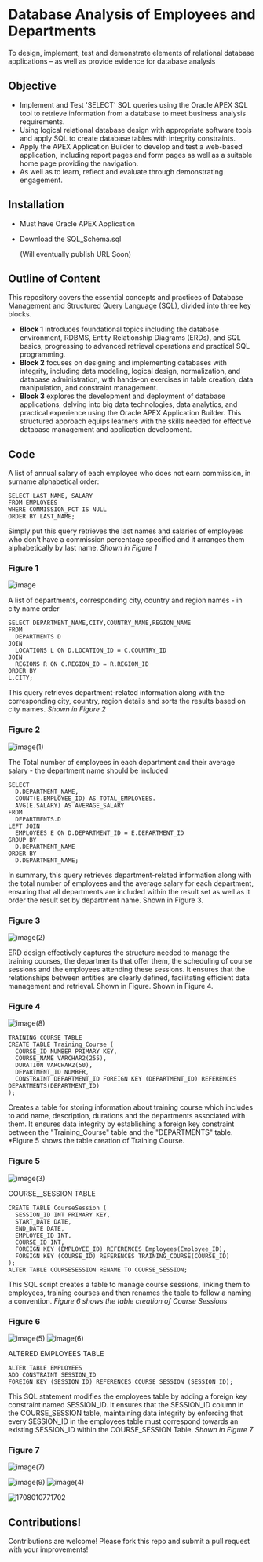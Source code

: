 # Database Analysis of Employees and Departments

To design, implement, test and demonstrate elements of relational database applications – as well as provide evidence for database analysis

## Objective
- Implement and Test 'SELECT' SQL queries using the Oracle APEX SQL tool to retrieve information from a database to meet business analysis requirements.
- Using logical relational database design with appropriate software tools and apply SQL to create database tables with integrity constraints.
- Apply the APEX Application Builder to develop and test a web-based application, including report pages and form pages as well as a suitable home page providing the navigation.
- As well as to learn, reflect and evaluate through demonstrating engagement.

## Installation
- Must have Oracle APEX Application 
- Download the SQL_Schema.sql

  (Will eventually publish URL Soon)

## Outline of Content

This repository covers the essential concepts and practices of Database Management and Structured Query Language (SQL), divided into three key blocks. 
- **Block 1** introduces foundational topics including the database environment, RDBMS, Entity Relationship Diagrams (ERDs), and SQL basics, progressing to advanced retrieval operations and practical SQL programming. 
- **Block 2** focuses on designing and implementing databases with integrity, including data modeling, logical design, normalization, and database administration, with hands-on exercises in table creation, data manipulation, and constraint management. 
- **Block 3** explores the development and deployment of database applications, delving into big data technologies, data analytics, and practical experience using the Oracle APEX Application Builder. This structured approach equips learners with the skills needed for effective database management and application development.

## Code 
A list of annual salary of each employee who does not earn commission, in surname alphabetical order:

```
SELECT LAST_NAME, SALARY 
FROM EMPLOYEES
WHERE COMMISSION_PCT IS NULL
ORDER BY LAST_NAME;

```
Simply put this query retrieves the last names and salaries of employees who don't have a commission percentage specified and it arranges them alphabetically by last name.
*Shown in Figure 1*

### Figure 1
![image](https://github.com/user-attachments/assets/57a50a05-d486-4e67-929c-5ef0c0b9150e)

A list of departments, corresponding city, country and region names - in city name order

```
SELECT DEPARTMENT_NAME,CITY,COUNTRY_NAME,REGION_NAME
FROM
  DEPARTMENTS D
JOIN
  LOCATIONS L ON D.LOCATION_ID = C.COUNTRY_ID
JOIN
  REGIONS R ON C.REGION_ID = R.REGION_ID
ORDER BY
L.CITY;

```
This query retrieves department-related information along with the corresponding city, country, region details and sorts the results based on city names.
*Shown in Figure 2*

### Figure 2
![image(1)](https://github.com/user-attachments/assets/84b7f3b6-cbcd-47e9-8655-e65123416529)

The Total number of employees in each department and their average salary - the department name should be included 
```
SELECT
  D.DEPARTMENT_NAME,
  COUNT(E.EMPLOYEE_ID) AS TOTAL_EMPLOYEES.
  AVG(E.SALARY) AS AVERAGE_SALARY
FROM
  DEPARTMENTS.D
LEFT JOIN
  EMPLOYEES E ON D.DEPARTMENT_ID = E.DEPARTMENT_ID
GROUP BY
  D.DEPARTMENT_NAME
ORDER BY
  D.DEPARTMENT_NAME;
```
In summary, this query retrieves department-related information along with the total number of employees and the average salary for each department, ensuring that all departments are included within the result set as well as it order the result set by department name. Shown in Figure 3.

### Figure 3
![image(2)](https://github.com/user-attachments/assets/c8278127-17f4-47c6-ab5b-a663a9d78d29)


ERD design effectively captures the structure needed to manage the training courses, the departments that offer them, the scheduling of course sessions and the employees attending these sessions. It ensures that the relationships between entities are clearly defined, facilitating efficient data management and retrieval. Shown in Figure. Shown in Figure 4.


### Figure 4
![image(8)](https://github.com/user-attachments/assets/d504e519-33ef-4ebf-af30-da2cc5e4f936)

```
TRAINING_COURSE_TABLE 
CREATE TABLE Training_Course (
  COURSE_ID NUMBER PRIMARY KEY,
  COURSE_NAME VARCHAR2(255),
  DURATION VARCHAR2(50),
  DEPARTMENT_ID NUMBER,
  CONSTRAINT DEPARTMENT_ID FOREIGN KEY (DEPARTMENT_ID) REFERENCES DEPARTMENTS(DEPARTMENT_ID)
);
```
Creates a table for storing information about training course which includes to add name, description, durations and the departments associated with them. It ensures data integrity by establishing a foreign key constraint between the "Training_Course" table and the "DEPARTMENTS" table. *Figure 5 shows the table creation of Training Course.

### Figure 5
![image(3)](https://github.com/user-attachments/assets/e730e1c0-b896-4a5c-be48-977bccc47bb9)

COURSE__SESSION TABLE
```
CREATE TABLE CourseSession (
  SESSION_ID INT PRIMARY KEY,
  START_DATE DATE,
  END_DATE DATE,
  EMPLOYEE_ID INT,
  COURSE_ID INT,
  FOREIGN KEY (EMPLOYEE_ID) REFERENCES Employees(Employee_ID),
  FOREIGN KEY (COURSE_ID) REFERENCES TRAINING_COURSE(COURSE_ID)
);
ALTER TABLE COURSESESSION RENAME TO COURSE_SESSION;
```

This SQL script creates a table to manage course sessions, linking them to employees, training courses and then renames the table to follow a naming a convention. *Figure 6 shows the table creation of Course Sessions*

### Figure 6
![image(5)](https://github.com/user-attachments/assets/a07b137b-39a3-4d33-8c95-f28d0058ea1c)
![image(6)](https://github.com/user-attachments/assets/a691b190-7355-4e8e-9fcf-34aa4e278879)

ALTERED EMPLOYEES TABLE
```
ALTER TABLE EMPLOYEES
ADD CONSTRAINT SESSION_ID
FOREIGN KEY (SESSION_ID) REFERENCES COURSE_SESSION (SESSION_ID);
```
This SQL statement modifies the employees table by adding a foreign key constraint named SESSION_ID. It ensures that the SESSION_ID column in the COURSE_SESSION table, maintaining data integrity by enforcing that every SESSION_ID in the employees table must correspond towards an existing SESSION_ID within the COURSE_SESSION Table. *Shown in Figure 7*

### Figure 7
![image(7)](https://github.com/user-attachments/assets/6a6be1f3-5308-4d3a-ae11-ee51be3ad66a)


![image(9)](https://github.com/user-attachments/assets/7436edb6-08e3-4970-9ed2-329e57913f05)
![image(4)](https://github.com/user-attachments/assets/718ecb0d-4b2d-46ae-af29-46ddd22b27e1)

![1708010771702](https://github.com/user-attachments/assets/8279db44-b44e-4261-8961-c21f4f65f8e6)

## Contributions!

Contributions are welcome! 
Please fork this repo and submit a pull request with your improvements!
